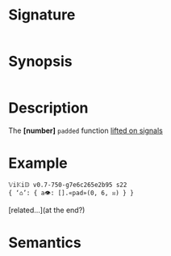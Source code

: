 # Signature
```vikid-signature
```

# Synopsis
```vikid-synopsis
```

# Description
The __[number]__ `padded` function [lifted on signals](/refman/concepts/pure_functions)

# Example
```vikid-script
𝕍i𝕂i𝔻 v0.7-750-g7e6c265e2b95 s22
{ ‘⌂’: { a👁: [].«pad»(0, 6, ☒) } }
```


[related...](at the end?)

# Semantics